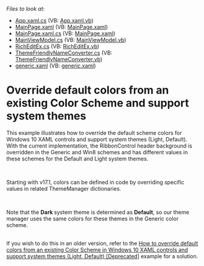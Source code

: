 <!-- default file list -->
*Files to look at*:

* [App.xaml.cs](./CS/App.xaml.cs) (VB: [App.xaml.vb](./VB/ColosSchemesDemo1/App.xaml.vb))
* [MainPage.xaml](./CS/MainPage.xaml) (VB: [MainPage.xaml](./VB/ColosSchemesDemo1/MainPage.xaml))
* [MainPage.xaml.cs](./CS/MainPage.xaml.cs) (VB: [MainPage.xaml](./VB/ColosSchemesDemo1/MainPage.xaml))
* [MainViewModel.cs](./CS/MainViewModel.cs) (VB: [MainViewModel.vb](./VB/ColosSchemesDemo1/MainViewModel.vb))
* [RichEditEx.cs](./CS/RichEditEx.cs) (VB: [RichEditEx.vb](./VB/ColosSchemesDemo1/RichEditEx.vb))
* [ThemeFriendlyNameConverter.cs](./CS/ThemeFriendlyNameConverter.cs) (VB: [ThemeFriendlyNameConverter.vb](./VB/ColosSchemesDemo1/ThemeFriendlyNameConverter.vb))
* [generic.xaml](./CS/Themes/generic.xaml) (VB: [generic.xaml](./VB/ColosSchemesDemo1/Themes/generic.xaml))
<!-- default file list end -->
# Override default colors from an existing Color Scheme and support system themes


<p>This example illustrates how to override the default scheme colors for Windows 10 XAML controls and support system themes (Light, Default). With the current implementation, the RibbonControl header background is overridden in the Generic and Win8 schemes and has different values in these schemes for the Default and Light system themes.</p>
<p> </p>
<p>Starting with v17.1, colors can be defined in code by overriding specific values in related ThemeManager dictionaries.</p>
<p><strong> </strong></p>
<p>Note that the <strong>Dark </strong>system theme is determined as <strong>Default</strong>, so our theme manager uses the same colors for these themes in the Generic color scheme.</p>
<p><br>If you wish to do this in an older version, refer to the <a href="https://www.devexpress.com/Support/Center/p/T404208">How to override default colors from an existing Color Scheme in Windows 10 XAML controls and support system themes (Light, Default) [Deprecated]</a> example for a solution.</p>

<br/>


